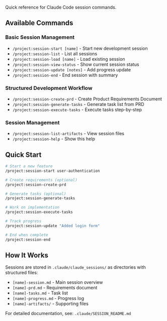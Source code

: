 Quick reference for Claude Code session commands.

## Available Commands

### Basic Session Management
- `/project:session-start [name]` - Start new development session
- `/project:session-list` - List all sessions  
- `/project:session-load [name]` - Load existing session
- `/project:session-view-status` - Show current session status
- `/project:session-update [notes]` - Add progress update
- `/project:session-end` - End session with summary

### Structured Development Workflow
- `/project:session-create-prd` - Create Product Requirements Document
- `/project:session-generate-tasks` - Generate task list from PRD
- `/project:session-execute-tasks` - Execute tasks step-by-step

### Session Management
- `/project:session-list-artifacts` - View session files
- `/project:session-help` - Show this help

## Quick Start

```bash
# Start a new feature
/project:session-start user-authentication

# Create requirements (optional)
/project:session-create-prd

# Generate tasks (optional) 
/project:session-generate-tasks

# Work on implementation
/project:session-execute-tasks

# Track progress
/project:session-update "Added login form"

# End when complete
/project:session-end
```

## How It Works

Sessions are stored in `.claude/claude_sessions/` as directories with structured files:
- `[name]-session.md` - Main session overview
- `[name]-prd.md` - Requirements document  
- `[name]-tasks.md` - Task list
- `[name]-progress.md` - Progress log
- `[name]-artifacts/` - Supporting files

For detailed documentation, see: `.claude/SESSION_README.md`
